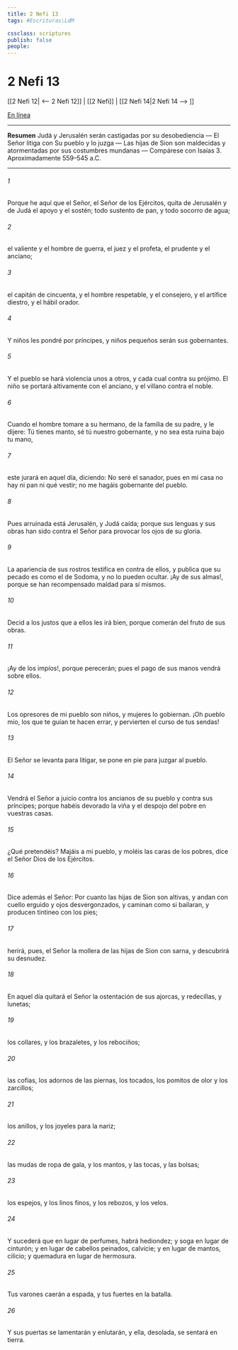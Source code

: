 ```yaml
---
title: 2 Nefi 13
tags: #Escrituras\LdM

cssclass: scriptures
publish: false
people:
---
```


# 2 Nefi 13
[[2 Nefi 12| <-- 2 Nefi 12]] | [[2 Nefi]] | [[2 Nefi 14|2 Nefi 14 --> ]]

[En línea](https://churchofjesuschrist.org/study/scriptures/bofm/2-ne/13?lang=spa)

---
__Resumen__
Judá y Jerusalén serán castigadas por su desobediencia — El Señor litiga con Su pueblo y lo juzga — Las hijas de Sion son maldecidas y atormentadas por sus costumbres mundanas — Compárese con Isaías 3. Aproximadamente 559–545 a.C.

---
###### 1 
Porque he aquí que el Señor, el Señor de los Ejércitos, quita de Jerusalén y de Judá el apoyo y el sostén; todo sustento de pan, y todo socorro de agua;

###### 2 
el valiente y el hombre de guerra, el juez y el profeta, el prudente y el anciano;

###### 3 
el capitán de cincuenta, y el hombre respetable, y el consejero, y el artífice diestro, y el hábil orador.

###### 4 
Y niños les pondré por príncipes, y niños pequeños serán sus gobernantes.

###### 5 
Y el pueblo se hará violencia unos a otros, y cada cual contra su prójimo. El niño se portará altivamente con el anciano, y el villano contra el noble.

###### 6 
Cuando el hombre tomare a su hermano, de la familia de su padre, y le dijere: Tú tienes manto, sé tú nuestro gobernante, y no sea esta ruina bajo tu mano,

###### 7 
este jurará en aquel día, diciendo: No seré el sanador, pues en mi casa no hay ni pan ni qué vestir; no me hagáis gobernante del pueblo.

###### 8 
Pues arruinada está Jerusalén, y Judá caída; porque sus lenguas y sus obras han sido contra el Señor para provocar los ojos de su gloria.

###### 9 
La apariencia de sus rostros testifica en contra de ellos, y publica que su pecado es como el de Sodoma, y no lo pueden ocultar. ¡Ay de sus almas!, porque se han recompensado maldad para sí mismos.

###### 10 
Decid a los justos que a ellos les irá bien, porque comerán del fruto de sus obras.

###### 11 
¡Ay de los impíos!, porque perecerán; pues el pago de sus manos vendrá sobre ellos.

###### 12 
Los opresores de mi pueblo son niños, y mujeres lo gobiernan. ¡Oh pueblo mío, los que te guían te hacen errar, y pervierten el curso de tus sendas!

###### 13 
El Señor se levanta para litigar, se pone en pie para juzgar al pueblo.

###### 14 
Vendrá el Señor a juicio contra los ancianos de su pueblo y contra sus príncipes; porque habéis devorado la viña y el despojo del pobre en vuestras casas.

###### 15 
¿Qué pretendéis? Majáis a mi pueblo, y moléis las caras de los pobres, dice el Señor Dios de los Ejércitos.

###### 16 
Dice además el Señor: Por cuanto las hijas de Sion son altivas, y andan con cuello erguido y ojos desvergonzados, y caminan como si bailaran, y producen tintineo con los pies;

###### 17 
herirá, pues, el Señor la mollera de las hijas de Sion con sarna, y descubrirá su desnudez.

###### 18 
En aquel día quitará el Señor la ostentación de sus ajorcas, y redecillas, y lunetas;

###### 19 
los collares, y los brazaletes, y los rebociños;

###### 20 
las cofias, los adornos de las piernas, los tocados, los pomitos de olor y los zarcillos;

###### 21 
los anillos, y los joyeles para la nariz;

###### 22 
las mudas de ropa de gala, y los mantos, y las tocas, y las bolsas;

###### 23 
los espejos, y los linos finos, y los rebozos, y los velos.

###### 24 
Y sucederá que en lugar de perfumes, habrá hediondez; y soga en lugar de cinturón; y en lugar de cabellos peinados, calvicie; y en lugar de mantos, cilicio; y quemadura en lugar de hermosura.

###### 25 
Tus varones caerán a espada, y tus fuertes en la batalla.

###### 26 
Y sus puertas se lamentarán y enlutarán, y ella, desolada, se sentará en tierra.

